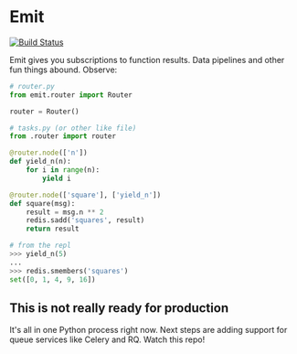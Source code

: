 # Emit

[![Build Status](https://travis-ci.org/BrianHicks/emit.png?branch=master)](https://travis-ci.org/BrianHicks/emit)

Emit gives you subscriptions to function results. Data pipelines and other fun
things abound. Observe:

```python
# router.py
from emit.router import Router

router = Router()

# tasks.py (or other like file)
from .router import router

@router.node(['n'])
def yield_n(n):
    for i in range(n):
        yield i

@router.node(['square'], ['yield_n'])
def square(msg):
    result = msg.n ** 2
    redis.sadd('squares', result)
    return result

# from the repl
>>> yield_n(5)
...
>>> redis.smembers('squares')
set([0, 1, 4, 9, 16])
```

## This is not really ready for production

It's all in one Python process right now. Next steps are adding support for
queue services like Celery and RQ. Watch this repo!
